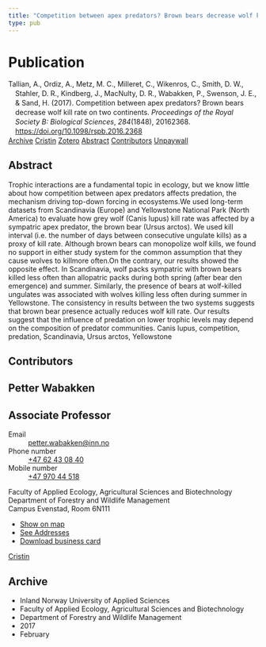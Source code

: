 ```yaml
---
title: "Competition between apex predators? Brown bears decrease wolf kill rate on two continents"
type: pub
---
```

<h1>Publication</h1>
<article id="csl-bib-container-B8WP62WJ" class="csl-bib-container">
  <div class="csl-bib-body" style="line-height: 1.35; padding-left: 1em; text-indent:-1em;">
  <div class="csl-entry">Tallian, A., Ordiz, A., Metz, M. C., Milleret, C., Wikenros, C., Smith, D. W., Stahler, D. R., Kindberg, J., MacNulty, D. R., Wabakken, P., Swenson, J. E., &amp; Sand, H. (2017). Competition between apex predators? Brown bears decrease wolf kill rate on two continents. <i>Proceedings of the Royal Society B: Biological Sciences</i>, <i>284</i>(1848), 20162368. <a href="https://doi.org/10.1098/rspb.2016.2368">https://doi.org/10.1098/rspb.2016.2368</a></div>
</div>
  <div class="csl-bib-buttons">
    <a href="#taxonomy-article-B8WP62WJ" class="csl-bib-button">Archive</a>
    <a href="https://app.cristin.no/results/show.jsf?id=1448857" alt="Cristin URL" class="csl-bib-button">Cristin</a>
    <a href="http://zotero.org/groups/5022929/items/B8WP62WJ" alt="Zotero URL" class="csl-bib-button">Zotero</a>
    <a href="#abstract-article-B8WP62WJ" class="csl-bib-button">Abstract</a>
    <a href="#contributors-article-B8WP62WJ" class="csl-bib-button">Contributors</a>
    <a href="https://royalsocietypublishing.org/doi/pdf/10.1098/rspb.2016.2368" class="csl-bib-button">Unpaywall</a>
  </div>
  <div id="csl-bib-meta-container-B8WP62WJ"></div>
</article>
<div id="csl-bib-meta-B8WP62WJ" class="csl-bib-meta">
  <article id="abstract-article-B8WP62WJ" class="abstract-article">
    <h1>Abstract</h1>
    Trophic interactions are a fundamental topic in ecology, but we know little 
about how competition between apex predators affects predation, the mechanism 
driving top-down forcing in ecosystems.We used long-term datasets from 
Scandinavia (Europe) and Yellowstone National Park (North America) to 
evaluate how grey wolf (Canis lupus) kill rate was affected by a sympatric 
apex predator, the brown bear (Ursus arctos). We used kill interval (i.e. the 
number of days between consecutive ungulate kills) as a proxy of kill rate. 
Although brown bears can monopolize wolf kills, we found no support in 
either study system for the common assumption that they cause wolves to 
killmore often.On the contrary, our results showed the opposite effect. In Scandinavia, 
wolf packs sympatric with brown bears killed less often than allopatric 
packs during both spring (after bear den emergence) and summer. Similarly, 
the presence of bears at wolf-killed ungulates was associated with wolves killing 
less often during summer in Yellowstone. The consistency in results 
between the two systems suggests that brown bear presence actually reduces wolf kill rate. Our results suggest that the influence of predation on lower trophic levels may depend on the composition of predator communities. 
Canis lupus, competition, predation, Scandinavia, Ursus arctos, Yellowstone
  </article>
  <article id="contributors-article-B8WP62WJ" class="contributors-article">
    <h1>Contributors</h1>
    <div class="personas">
<div class="vrtx-hinn-person-card">
<div class="photo">
<i class="lar la-user-circle missing-person"></i>
</div>
<div class="info">
<hgroup><h1>Petter Wabakken</h1>
<h2>Associate Professor</h2>
</hgroup><dl>
<dt>Email</dt>
<dd>
<a href="mailto:petter.wabakken@inn.no">petter.wabakken@inn.no</a>
</dd>
<dt>Phone number</dt>
<dd><a href="tel:+4762430840">
+47 62 43 08 40
</a></dd>
<dt>Mobile number</dt>
<dd><a href="tel:+4797044518">
+47 970 44 518
</a></dd>
</dl>
<p>
Faculty of Applied Ecology, Agricultural Sciences and Biotechnology<br>
Department of Forestry and Wildlife Management<br>
Campus Evenstad,
Room 6N111
</p>
<ul class="vrtx-hinn-links">
<li><a href="https://www.google.com/maps?q=61.42516,11.07813">Show on map</a></li>
<li><a href="https://www.inn.no/english/find-an-employee/petter-wabakken.html#vrtx-hinn-addresses">See Addresses</a></li>
<li><a href="https://www.inn.no/english/find-an-employee/petter-wabakken.html?vrtx=vcf">Download business card</a></li>
</ul>
</div>
</div>
<a href="https://app.cristin.no/persons/show.jsf?id=328337" alt="Cristin URL" class="personas-cristin">Cristin</a>
</div>
  </article>
  <article id="taxonomy-article-B8WP62WJ" class="taxonomy-article">
    <h1>Archive</h1>
    <ul>
      <li>Inland Norway University of Applied Sciences</li>
      <li>Faculty of Applied Ecology, Agricultural Sciences and Biotechnology</li>
      <li>Department of Forestry and Wildlife Management</li>
      <li>2017</li>
      <li>February</li>
    </ul>
  </article>
</div>
